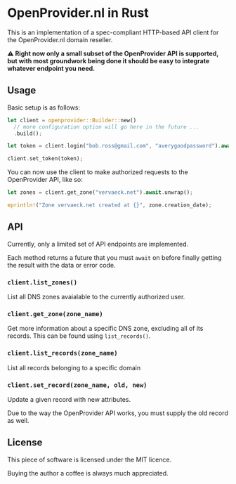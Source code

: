 OpenProvider.nl in Rust
=======================

This is an implementation of a spec-compliant HTTP-based API client for the
OpenProvider.nl domain reseller.

**⚠️ Right now only a small subset of the OpenProvider API is supported, but 
with most groundwork being done it should be easy to integrate whatever
endpoint you need.**

## Usage

Basic setup is as follows:

```rs
let client = openprovider::Builder::new()
  // more configuration option will go here in the future ...
  .build();

let token = client.login("bob.ross@gmail.com", "averygoodpassword").await.unwrap();

client.set_token(token);
```

You can now use the client to make authorized requests to the OpenProvider API,
like so:

```rs
let zones = client.get_zone("vervaeck.net").await.unwrap();

eprintln!("Zone vervaeck.net created at {}", zone.creation_date);
```

## API

Currently, only a limited set of API endpoints are implemented.

Each method returns a future that you must `await` on before finally getting
the result with the data or error code.

### `client.list_zones()`

List all DNS zones avaialable to the currently authorized user.

### `client.get_zone(zone_name)`

Get more information about a specific DNS zone, excluding all of its records.
This can be found using `list_records()`.

### `client.list_records(zone_name)`

List all records belonging to a specific domain

### `client.set_record(zone_name, old, new)`

Update a given record with new attributes.

Due to the way the OpenProvider API works, you must supply the old record as
well.

## License

This piece of software is licensed under the MIT licence.

Buying the author a coffee is always much appreciated.

